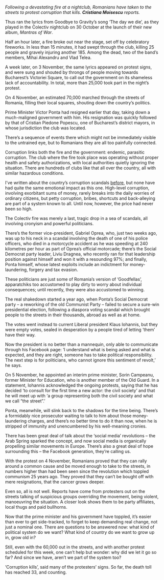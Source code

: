 *Following a devastating fire at a nightclub, Romanians have taken to the streets to protest corruption that kills. **Cristiana Moisescu** reports.*

Thus ran the lyrics from Goodbye to Gravity’s song ‘The day we die’, as they played in the Colectiv nightclub on 30 October at the launch of their new album, *Mantras of War*.

Half an hour later, a fire broke out near the stage, set off by celebratory fireworks. In less than 15 minutes, it had swept through the club, killing 25 people and gravely injuring another 185. Among the dead, two of the band’s members, Mihai Alexandru and Vlad Telea.

<!-- more -->

A week later, on 3 November, the same lyrics appeared on protest signs, and were sung and shouted by throngs of people moving towards Bucharest’s Victoriei Square, to call out the government on its shameless lack of accountability. In total, more than 25,000 took part in the night’s protest.

On 4 November, an estimated 70,000 marched through the streets of Romania, filling their local squares, shouting down the country’s politics.

Prime Minister Victor Ponta had resigned earlier that day, taking down a much-maligned government with him. His resignation was quickly followed by that of Cristian Piedone Popescu, one of Bucharest’s district mayors, in whose jurisdiction the club was located.

There’s a sequence of events there which might not be immediately visible to the untrained eye, but to Romanians they are all too painfully connected.

Corruption links both the fire and the government: endemic, parasitic corruption. The club where the fire took place was operating without proper health and safety authorizations, with local authorities quietly ignoring the situation. There are hundreds of clubs like that all over the country, all with similar hazardous conditions.

I've written about the country’s corruption scandals [before](http://newint.org/blog/2014/08/12/romanian-politician-convicted/), but none have had quite the same emotional impact as this one. High-level corruption, involving exorbitant sums of money, rarely breaks into the daily worries of ordinary citizens, but petty corruption, bribes, shortcuts and back-alleying are part of a system known to all. Until now, however, the price had never been so high.

The Colectiv fire was merely a last, tragic drop in a sea of scandals, all involving cronyism and powerful politicians.

There’s the former vice-president, Gabriel Oprea, who, just two weeks ago, was up to his neck in a scandal involving the death of one of his police officers, who died in a motorcycle accident as he was speeding at 240 kilometres per hour as part of Oprea’s official motorcade; there’s the Social Democrat party leader, Liviu Dragnea, who recently ran for that leadership position against himself and won it with a resounding 97%; and finally, Ponta himself, whose latest exploits include an indictment for money-laundering, forgery and tax evasion.

These politicians are just some of Romania’s version of ‘Goodfellas’, apparatchiks too accustomed to play dirty to worry about individual consequences; until recently, they were also accustomed to winning.

The real shakedown started a year ago, when Ponta’s Social Democrat party – a reworking of the old Communist Party – failed to secure a sure-win presidential election, following a diaspora voting scandal which brought people to the streets in their thousands, abroad as well as at home.

The votes went instead to current Liberal president Klaus Iohannis, but they were empty votes, sealed in desperation by a people tired of letting ‘them’ have their way.

Now the president is no better than a mannequin, only able to communicate through his Facebook page: ‘I understand what is being asked and what is expected, and they are right, someone has to take political responsibility. The next step is for politicians, who cannot ignore this sentiment of revolt,’ he says.

On 5 November, he appointed an interim prime minister, Sorin Campeanu, former Minister for Education, who is another member of the Old Guard. In a statement, Iohannis acknowledged the ongoing protests, saying that he has decided ‘to consult for the first time a new actor: the civil society’ and that he will meet up with ‘a group representing both the civil society and what we call “the street”.’

Ponta, meanwhile, will slink back to the shadows for the time being. There’s a formidably nice prosecutor waiting to talk to him about those money-laundering charges, and there’s no better time to do it than now, when he is stripped of immunity and unencumbered by his well-meaning cronies.

There has been great deal of talk about the ‘social media’ revolutions – the Arab Spring sparked the concept, and now social media is organically propelling similar movements in Europe. There’s also a great deal of hope surrounding this – the Facebook generation, they’re calling us.

With the protest on 4 November, Romanians proved that they can rally around a common cause and be moved enough to take to the streets, in numbers higher than had been seen since the revolution which toppled communism 25 years ago. They proved that they can’t be bought off with mere resignations, that the cancer grows deeper.

Even so, all is not well. Reports have come from protesters out on the streets talking of suspicious groups overriding the movement, being violent, manoeuvring the situation. A closer look shows them to be party affiliates, local thugs and paid bullhorns.

Now that the prime minister and his government have toppled, it’s easier than ever to get side-tracked, to forget to keep demanding real change, not just a nominal one. There are questions to be answered now: what kind of political system do we want? What kind of country do we want to grow up in, grow old in?

Still, even with the 60,000 out in the streets, and with another protest scheduled for this week, one can’t help but wonder: why did we let it go so far? And since we have, aren’t we part of the system too?

‘Corruption kills’, said many of the protesters’ signs. So far, the death toll has reached 33, and counting.

